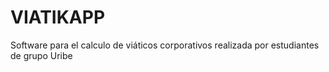 # VIATIKAPP
Software para el calculo de viáticos corporativos realizada por estudiantes de grupo Uribe
